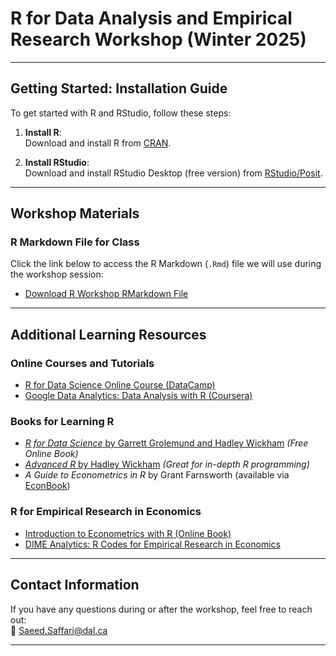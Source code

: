 # R for Data Analysis and Empirical Research Workshop (Winter 2025)


---

## **Getting Started: Installation Guide**

To get started with R and RStudio, follow these steps:

1. **Install R**:  
   Download and install R from [CRAN](https://cran.r-project.org).
   
2. **Install RStudio**:  
   Download and install RStudio Desktop (free version) from [RStudio/Posit](https://posit.co/download/rstudio-desktop/).

---

## **Workshop Materials**

### **R Markdown File for Class**  
Click the link below to access the R Markdown (`.Rmd`) file we will use during the workshop session:  
- [Download R Workshop RMarkdown File](https://github.com/yourusername/R_Python_Workshop_ARDC_Win_2025/blob/main/R%20Sessions/Intro_R__ARDC_Winter_2025.Rmd)

---

## **Additional Learning Resources**

### **Online Courses and Tutorials**
- [R for Data Science Online Course (DataCamp)](https://www.datacamp.com/courses/free-introduction-to-r)
- [Google Data Analytics: Data Analysis with R (Coursera)](https://www.coursera.org/learn/data-analysis-with-r)

### **Books for Learning R**
- [*R for Data Science* by Garrett Grolemund and Hadley Wickham](https://r4ds.had.co.nz) *(Free Online Book)*  
- [*Advanced R* by Hadley Wickham](https://adv-r.hadley.nz) *(Great for in-depth R programming)*  
- *A Guide to Econometrics in R* by Grant Farnsworth (available via [EconBook](https://econbook.com/))

### **R for Empirical Research in Economics**
- [Introduction to Econometrics with R (Online Book)](https://www.econometrics-with-r.org/)  
- [DIME Analytics: R Codes for Empirical Research in Economics](https://dimewiki.worldbank.org/R)

---

## **Contact Information**  
If you have any questions during or after the workshop, feel free to reach out:  
📧 Saeed.Saffari@dal.ca  

---
